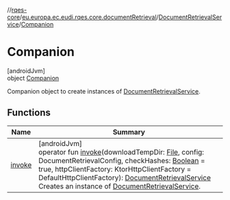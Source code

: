 //[rqes-core](../../../../index.md)/[eu.europa.ec.eudi.rqes.core.documentRetrieval](../../index.md)/[DocumentRetrievalService](../index.md)/[Companion](index.md)

# Companion

[androidJvm]\
object [Companion](index.md)

Companion object to create instances of [DocumentRetrievalService](../index.md).

## Functions

| Name | Summary |
|---|---|
| [invoke](invoke.md) | [androidJvm]<br>operator fun [invoke](invoke.md)(downloadTempDir: [File](https://developer.android.com/reference/kotlin/java/io/File.html), config: DocumentRetrievalConfig, checkHashes: [Boolean](https://kotlinlang.org/api/latest/jvm/stdlib/kotlin-stdlib/kotlin/-boolean/index.html) = true, httpClientFactory: KtorHttpClientFactory = DefaultHttpClientFactory): [DocumentRetrievalService](../index.md)<br>Creates an instance of [DocumentRetrievalService](../index.md). |
